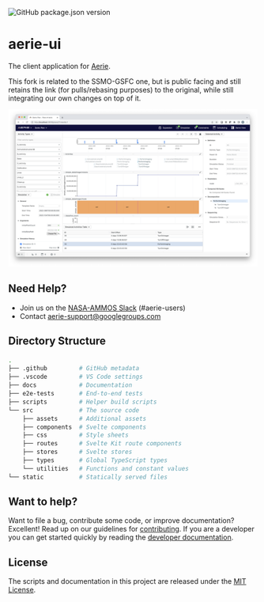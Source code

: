 ![GitHub package.json version](https://img.shields.io/github/package-json/v/NASA-AMMOS/aerie-ui?color=brightgreen)

# aerie-ui

The client application for [Aerie](https://github.com/NASA-AMMOS/aerie).

This fork is related to the SSMO-GSFC one, but is public facing and still retains the link (for pulls/rebasing purposes) to the original, while still integrating our own changes on top of it.

<span style="display:block;text-align:center">![Example](/docs/images/Full_Example.png)</span>

## Need Help?

- Join us on the [NASA-AMMOS Slack](https://join.slack.com/t/nasa-ammos/shared_invite/zt-1mlgmk5c2-MgqVSyKzVRUWrXy87FNqPw) (#aerie-users)
- Contact aerie-support@googlegroups.com

## Directory Structure

```sh
.
├── .github         # GitHub metadata
├── .vscode         # VS Code settings
├── docs            # Documentation
├── e2e-tests       # End-to-end tests
├── scripts         # Helper build scripts
└── src             # The source code
    ├── assets      # Additional assets
    ├── components  # Svelte components
    ├── css         # Style sheets
    ├── routes      # Svelte Kit route components
    ├── stores      # Svelte stores
    ├── types       # Global TypeScript types
    └── utilities   # Functions and constant values
└── static          # Statically served files
```

## Want to help?

Want to file a bug, contribute some code, or improve documentation? Excellent! Read up on our
guidelines for [contributing][contributing]. If you are a developer you can get started quickly by reading the [developer documentation][dev].

[contributing]: ./docs/CONTRIBUTING.md
[dev]: ./docs/DEVELOPER.md

## License

The scripts and documentation in this project are released under the [MIT License](LICENSE).
